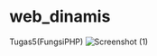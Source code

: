 # web_dinamis
Tugas5(FungsiPHP)
![Screenshot (1)](https://user-images.githubusercontent.com/73802193/100542083-9a3cb200-327a-11eb-900f-61482747b696.png)
